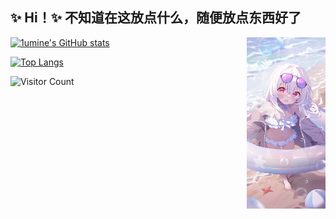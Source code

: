 ## ✨ Hi！✨ 不知道在这放点什么，随便放点东西好了
<img align='right' src='./images/wife.jpg' width='25%' alt="wife's picture">
<!--画师推特名 Deyui，画的很可爱-->

[![1umine's GitHub stats](https://github-readme-stats.bakamelon.vercel.app/api?username=1umine&theme=radical)](https://github.com/anuraghazra/github-readme-stats)

[![Top Langs](https://github-readme-stats.bakamelon.vercel.app/api/top-langs/?username=1umine&theme=radical)](https://github.com/anuraghazra/github-readme-stats)

![Visitor Count](https://profile-counter.glitch.me/1umine/count.svg)


